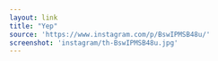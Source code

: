 ```yaml
---
layout: link
title: "Yep"
source: 'https://www.instagram.com/p/BswIPMSB48u/'
screenshot: 'instagram/th-BswIPMSB48u.jpg'
---
```


